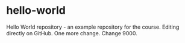 # hello-world
Hello World repository - an example repository for the course.
Editing directly on GitHub.
One more change.
Change 9000.

